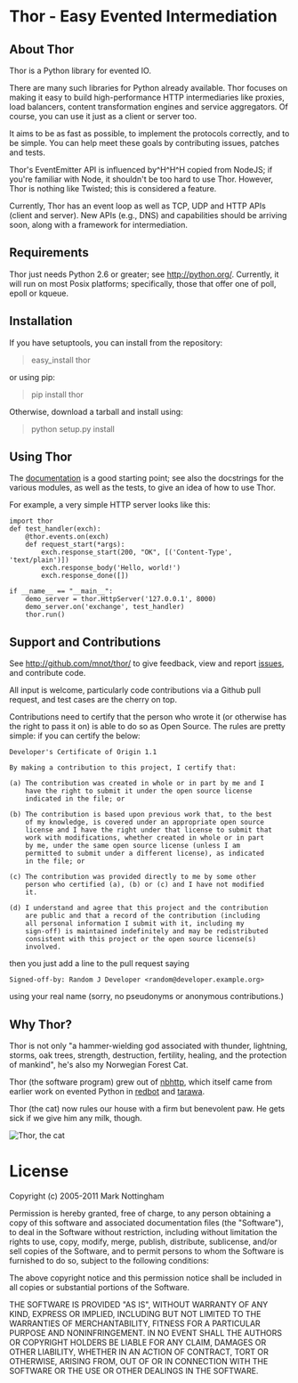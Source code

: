 
# Thor - Easy Evented Intermediation

## About Thor

Thor is a Python library for evented IO.

There are many such libraries for Python already available. Thor focuses on making it easy to build high-performance HTTP intermediaries like proxies, load balancers, content transformation engines and service aggregators. Of course, you can use it just as a client or server too.

It aims to be as fast as possible, to implement the protocols correctly, and to be simple. You can help meet these goals by contributing issues, patches and tests.

Thor's EventEmitter API is influenced by^H^H^H copied from NodeJS; if you're familiar with Node, it shouldn't be too hard to use Thor. However, Thor is nothing like Twisted; this is considered a feature.

Currently, Thor has an event loop as well as TCP, UDP and HTTP APIs (client and server). New APIs (e.g., DNS) and capabilities should be arriving soon, along with a framework for intermediation.


## Requirements

Thor just needs Python 2.6 or greater; see <http://python.org/>. Currently, it  will run on most Posix platforms; specifically, those that offer one of poll,  epoll or kqueue.


## Installation

If you have setuptools, you can install from the repository:

> easy_install thor

or using pip:

> pip install thor

Otherwise, download a tarball and install using:

> python setup.py install


## Using Thor

The [documentation](thor/tree/master/doc) is a good starting point; see also the docstrings for the various modules, as well as the tests, to give an idea of how to use Thor.

For example, a very simple HTTP server looks like this:

	import thor
	def test_handler(exch):
	    @thor.events.on(exch)
	    def request_start(*args):
	        exch.response_start(200, "OK", [('Content-Type', 'text/plain')])
	        exch.response_body('Hello, world!')
	        exch.response_done([])

	if __name__ == "__main__":
	    demo_server = thor.HttpServer('127.0.0.1', 8000)
	    demo_server.on('exchange', test_handler)
	    thor.run()


## Support and Contributions

See <http://github.com/mnot/thor/> to give feedback, view and report [issues](thor/issues), and  contribute code.

All input is welcome, particularly code contributions via a Github pull request, and test cases are the cherry on top. 

Contributions need to certify that the person who wrote it (or otherwise has the right to pass it on) is able to do so as Open Source. The rules are pretty simple: if you can certify the below:

    Developer's Certificate of Origin 1.1

    By making a contribution to this project, I certify that:

    (a) The contribution was created in whole or in part by me and I
        have the right to submit it under the open source license
        indicated in the file; or

    (b) The contribution is based upon previous work that, to the best
        of my knowledge, is covered under an appropriate open source
        license and I have the right under that license to submit that
        work with modifications, whether created in whole or in part
        by me, under the same open source license (unless I am
        permitted to submit under a different license), as indicated
        in the file; or

    (c) The contribution was provided directly to me by some other
        person who certified (a), (b) or (c) and I have not modified
        it.

    (d) I understand and agree that this project and the contribution
        are public and that a record of the contribution (including 
        all personal information I submit with it, including my 
        sign-off) is maintained indefinitely and may be redistributed
        consistent with this project or the open source license(s) 
        involved.

then you just add a line to the pull request saying

    Signed-off-by: Random J Developer <random@developer.example.org>

using your real name (sorry, no pseudonyms or anonymous contributions.)


## Why Thor?

Thor is not only "a hammer-wielding god associated with thunder, lightning,  storms, oak trees, strength, destruction, fertility, healing, and the  protection of mankind", he's also my Norwegian Forest Cat.

Thor (the software program) grew out of [nbhttp](nbhttp), which itself came from earlier work on evented Python in [redbot](http://redbot.org/) and [tarawa](tarawa). 

Thor (the cat) now rules our house with a firm but benevolent paw. He gets sick if we give him any milk, though.

![Thor, the cat](http://www.mnot.net/lib/thor.jpg)

# License

Copyright (c) 2005-2011 Mark Nottingham

Permission is hereby granted, free of charge, to any person obtaining a copy
of this software and associated documentation files (the "Software"), to deal
in the Software without restriction, including without limitation the rights
to use, copy, modify, merge, publish, distribute, sublicense, and/or sell
copies of the Software, and to permit persons to whom the Software is
furnished to do so, subject to the following conditions:

The above copyright notice and this permission notice shall be included in
all copies or substantial portions of the Software.

THE SOFTWARE IS PROVIDED "AS IS", WITHOUT WARRANTY OF ANY KIND, EXPRESS OR
IMPLIED, INCLUDING BUT NOT LIMITED TO THE WARRANTIES OF MERCHANTABILITY,
FITNESS FOR A PARTICULAR PURPOSE AND NONINFRINGEMENT. IN NO EVENT SHALL THE
AUTHORS OR COPYRIGHT HOLDERS BE LIABLE FOR ANY CLAIM, DAMAGES OR OTHER
LIABILITY, WHETHER IN AN ACTION OF CONTRACT, TORT OR OTHERWISE, ARISING FROM,
OUT OF OR IN CONNECTION WITH THE SOFTWARE OR THE USE OR OTHER DEALINGS IN
THE SOFTWARE.
